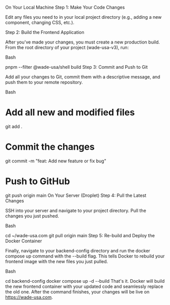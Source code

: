 On Your Local Machine
Step 1: Make Your Code Changes

Edit any files you need to in your local project directory (e.g., adding a new component, changing CSS, etc.).

Step 2: Build the Frontend Application

After you've made your changes, you must create a new production build. From the root directory of your project (wade-usa-v3), run:

Bash

pnpm --filter @wade-usa/shell build
Step 3: Commit and Push to Git

Add all your changes to Git, commit them with a descriptive message, and push them to your remote repository.

Bash

# Add all new and modified files
git add .

# Commit the changes
git commit -m "feat: Add new feature or fix bug"

# Push to GitHub
git push origin main
On Your Server (Droplet)
Step 4: Pull the Latest Changes

SSH into your server and navigate to your project directory. Pull the changes you just pushed.

Bash

cd ~/wade-usa.com
git pull origin main
Step 5: Re-build and Deploy the Docker Container

Finally, navigate to your backend-config directory and run the docker compose up command with the --build flag. This tells Docker to rebuild your frontend image with the new files you just pulled.

Bash

cd backend-config
docker compose up -d --build
That's it. Docker will build the new frontend container with your updated code and seamlessly replace the old one. After the command finishes, your changes will be live on https://wade-usa.com.